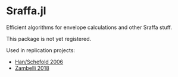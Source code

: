 # Sraffa.jl

Efficient algorithms for envelope calculations and other Sraffa stuff.

This package is not yet registered.

Used in replication projects:
- [Han/Schefold 2006](https://github.com/JohannesNaegele/Han-Schefold)
- [Zambelli 2018](https://github.com/JohannesNaegele/Zambelli-Replication)